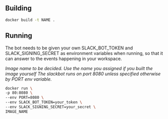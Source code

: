 ## Building

```bash
docker build -t NAME .
```

## Running

The bot needs to be given your own SLACK_BOT_TOKEN and SLACK_SIGNING_SECRET as environment variables when running, so that it can answer to the events happening in your workspace.

*Image name to be decided. Use the name you assigned if you built the image yourself*
*The slackbot runs on port 8080 unless specified otherwise by PORT env variable.*

```bash
docker run \
-p 80:8080 \
--env PORT=8080 \
--env SLACK_BOT_TOKEN=your_token \
--env SLACK_SIGNING_SECRET=your_secret \
IMAGE_NAME
```
